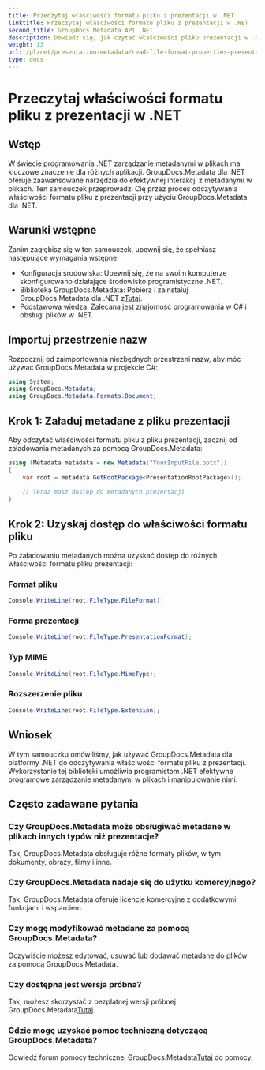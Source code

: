 ```yaml
---
title: Przeczytaj właściwości formatu pliku z prezentacji w .NET
linktitle: Przeczytaj właściwości formatu pliku z prezentacji w .NET
second_title: GroupDocs.Metadata API .NET
description: Dowiedz się, jak czytać właściwości pliku prezentacji w .NET przy użyciu GroupDocs.Metadata. Programowo uzyskaj dostęp do szczegółów formatu pliku.
weight: 13
url: /pl/net/presentation-metadata/read-file-format-properties-presentations/
type: docs
---
```

# Przeczytaj właściwości formatu pliku z prezentacji w .NET

## Wstęp
W świecie programowania .NET zarządzanie metadanymi w plikach ma kluczowe znaczenie dla różnych aplikacji. GroupDocs.Metadata dla .NET oferuje zaawansowane narzędzia do efektywnej interakcji z metadanymi w plikach. Ten samouczek przeprowadzi Cię przez proces odczytywania właściwości formatu pliku z prezentacji przy użyciu GroupDocs.Metadata dla .NET.
## Warunki wstępne
Zanim zagłębisz się w ten samouczek, upewnij się, że spełniasz następujące wymagania wstępne:
- Konfiguracja środowiska: Upewnij się, że na swoim komputerze skonfigurowano działające środowisko programistyczne .NET.
-  Biblioteka GroupDocs.Metadata: Pobierz i zainstaluj GroupDocs.Metadata dla .NET z[Tutaj](https://releases.groupdocs.com/metadata/net/).
- Podstawowa wiedza: Zalecana jest znajomość programowania w C# i obsługi plików w .NET.

## Importuj przestrzenie nazw
Rozpocznij od zaimportowania niezbędnych przestrzeni nazw, aby móc używać GroupDocs.Metadata w projekcie C#:
```csharp
using System;
using GroupDocs.Metadata;
using GroupDocs.Metadata.Formats.Document;
```
## Krok 1: Załaduj metadane z pliku prezentacji
Aby odczytać właściwości formatu pliku z pliku prezentacji, zacznij od załadowania metadanych za pomocą GroupDocs.Metadata:
```csharp
using (Metadata metadata = new Metadata("YourInputFile.pptx"))
{
    var root = metadata.GetRootPackage<PresentationRootPackage>();
    
    // Teraz masz dostęp do metadanych prezentacji
}
```
## Krok 2: Uzyskaj dostęp do właściwości formatu pliku
Po załadowaniu metadanych można uzyskać dostęp do różnych właściwości formatu pliku prezentacji:
### Format pliku
```csharp
Console.WriteLine(root.FileType.FileFormat);
```
### Forma prezentacji
```csharp
Console.WriteLine(root.FileType.PresentationFormat);
```
### Typ MIME
```csharp
Console.WriteLine(root.FileType.MimeType);
```
### Rozszerzenie pliku
```csharp
Console.WriteLine(root.FileType.Extension);
```

## Wniosek
W tym samouczku omówiliśmy, jak używać GroupDocs.Metadata dla platformy .NET do odczytywania właściwości formatu pliku z prezentacji. Wykorzystanie tej biblioteki umożliwia programistom .NET efektywne programowe zarządzanie metadanymi w plikach i manipulowanie nimi.

## Często zadawane pytania
### Czy GroupDocs.Metadata może obsługiwać metadane w plikach innych typów niż prezentacje?
Tak, GroupDocs.Metadata obsługuje różne formaty plików, w tym dokumenty, obrazy, filmy i inne.
### Czy GroupDocs.Metadata nadaje się do użytku komercyjnego?
Tak, GroupDocs.Metadata oferuje licencje komercyjne z dodatkowymi funkcjami i wsparciem.
### Czy mogę modyfikować metadane za pomocą GroupDocs.Metadata?
Oczywiście możesz edytować, usuwać lub dodawać metadane do plików za pomocą GroupDocs.Metadata.
### Czy dostępna jest wersja próbna?
 Tak, możesz skorzystać z bezpłatnej wersji próbnej GroupDocs.Metadata[Tutaj](https://releases.groupdocs.com/).
### Gdzie mogę uzyskać pomoc techniczną dotyczącą GroupDocs.Metadata?
 Odwiedź forum pomocy technicznej GroupDocs.Metadata[Tutaj](https://forum.groupdocs.com/c/metadata/14) do pomocy.